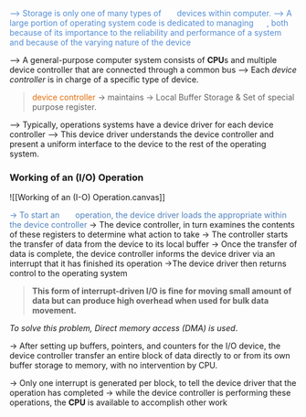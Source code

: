 <font color="#548dd4">--> Storage is only one of many types of <font color="#ffffff">I/O</font> devices within computer.</font>
<font color="#548dd4">--> A large portion of operating system code is dedicated to managing <font color="#ffffff">I/O</font>, both because of its importance to the reliability and performance of a system and because of the varying nature of the device</font>

--> A general-purpose computer system consists of **CPU**s and multiple device controller that are connected through a common bus
--> Each *device controller* is in charge of a specific type of device.
> <font color="#e36c09">device controller</font> -> maintains -> Local Buffer Storage & Set of special purpose register.

--> Typically, operations systems have a device driver for each device controller 
--> This device driver understands the device controller and present a uniform interface to the device to the rest of the operating system.

### **Working of an (I/O) Operation**
![[Working of an (I-O) Operation.canvas]]
 
<font color="#4f81bd">-> To start an <font color="#ffffff" font-weight="bold">I/O</font> operation, the device driver loads the appropriate within the device controller</font>
-> The device controller, in turn examines the contents of these registers to determine what action to take
-> The controller starts the transfer of data from the device to its local buffer
-> Once the transfer of data is complete, the device controller informs the device driver via an interrupt that it has finished its operation 
->The device driver then returns control to the operating system
>**This form of interrupt-driven I/O is fine for moving small amount of data but can produce high overhead when used for bulk data movement.**

*To solve this problem, Direct memory access (DMA) is used*.

-> After setting up buffers, pointers, and counters for the I/O device, the device controller transfer an entire block of data directly to or from its own buffer storage to memory, with no intervention by CPU.

-> Only one interrupt is generated per block, to tell the device driver that the operation has completed
-> while the device controller is performing these operations, the **CPU** is available to accomplish other work





